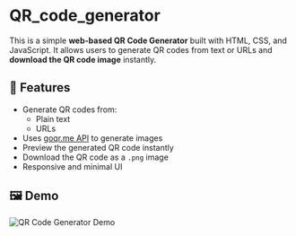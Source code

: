 # QR_code_generator
This is a simple **web-based QR Code Generator** built with HTML, CSS, and JavaScript. It allows users to generate QR codes from text or URLs and **download the QR code image** instantly.

## 🚀 Features

- Generate QR codes from:
  - Plain text
  - URLs
- Uses [goqr.me API](https://goqr.me/api/) to generate images
- Preview the generated QR code instantly
- Download the QR code as a `.png` image
- Responsive and minimal UI

## 🖼️ Demo

![QR Code Generator Demo](https://api.qrserver.com/v1/create-qr-code/?size=150x150&data=GitHub)
